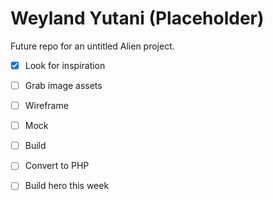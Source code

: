 # Weyland Yutani (Placeholder)
Future repo for an untitled Alien project.

- [X] Look for inspiration
- [ ] Grab image assets
- [ ] Wireframe
- [ ] Mock
- [ ] Build

- [ ] Convert to PHP
- [ ] Build hero this week
